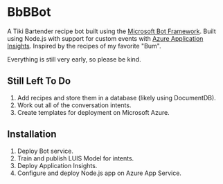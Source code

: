 # BbBBot

A Tiki Bartender recipe bot built using the [Microsoft Bot Framework](https://dev.botframework.com). Built using Node.js with support for custom events with [Azure Application Insights](https://azure.microsoft.com/en-us/services/application-insights/). Inspired by the recipes of my favorite "Bum".

Everything is still very early, so please be kind.

## Still Left To Do
1. Add recipes and store them in a database (likely using DocumentDB).
2. Work out all of the conversation intents.
3. Create templates for deployment on Microsoft Azure.

## Installation

1. Deploy Bot service.
2. Train and publish LUIS Model for intents.
3. Deploy Application Insights.
4. Configure and deploy Node.js app on Azure App Service.
